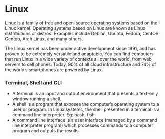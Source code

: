 # Linux 
Linux is a family of free and open-source operating systems based on the Linux kernel. Operating systems based on Linux are known as Linux distributions or distros. Examples include Debian, Ubuntu, Fedora, CentOS, Gentoo, Arch Linux, and many others.

The Linux kernel has been under active development since 1991, and has proven to be extremely versatile and adaptable. You can find computers that run Linux in a wide variety of contexts all over the world, from web servers to cell phones. Today, 90% of all cloud infrastructure and 74% of the world’s smartphones are powered by Linux.



### Terminal, Shell and CLI
- A terminal is an input and output environment that presents a text-only window running a shell.
- A shell is a program that exposes the computer’s operating system to a user or program. In Linux systems, the shell presented in a terminal is a command line interpreter.
Eg: bash, fish
- A command line interface is a user interface (managed by a command line interpreter program) which processes commands to a computer program and outputs the results.





















